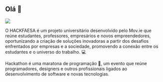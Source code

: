 ## Olá  👋

![](https://hackfaesa.com.br/static/media/hackathon_logo.e7e2cd3d.png)


O HACKFAESA é um projeto universitário desenvolvido pelo Mov.ie que reúne estudantes, professores, empresários e novos empreendedores, oportunizando a criação de soluções inovadoras a partir dos desafios enfrentados por empresas e a sociedade, promovendo a conexão entre os estudantes e o universo do trabalho. 💻

Hackathon é uma maratona de programação 🤯, um evento que reúne programadores, designers e outros profissionais ligados ao desenvolvimento de software e novas tecnologias.
